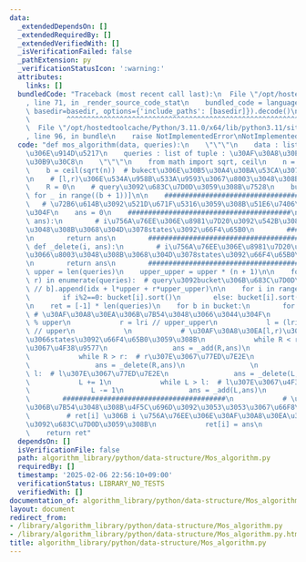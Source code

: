 ```yaml
---
data:
  _extendedDependsOn: []
  _extendedRequiredBy: []
  _extendedVerifiedWith: []
  _isVerificationFailed: false
  _pathExtension: py
  _verificationStatusIcon: ':warning:'
  attributes:
    links: []
  bundledCode: "Traceback (most recent call last):\n  File \"/opt/hostedtoolcache/Python/3.11.0/x64/lib/python3.11/site-packages/onlinejudge_verify/documentation/build.py\"\
    , line 71, in _render_source_code_stat\n    bundled_code = language.bundle(stat.path,\
    \ basedir=basedir, options={'include_paths': [basedir]}).decode()\n          \
    \         ^^^^^^^^^^^^^^^^^^^^^^^^^^^^^^^^^^^^^^^^^^^^^^^^^^^^^^^^^^^^^^^^^^^^^^^^^^^^^^^^^\n\
    \  File \"/opt/hostedtoolcache/Python/3.11.0/x64/lib/python3.11/site-packages/onlinejudge_verify/languages/python.py\"\
    , line 96, in bundle\n    raise NotImplementedError\nNotImplementedError\n"
  code: "def mos_algorithm(data, queries):\n    \"\"\"\n    data : list of int : \u5143\
    \u306E\u914D\u5217\n    queries : list of tuple : \u30AF\u30A8\u30EA\u306E\u30EA\
    \u30B9\u30C8\n    \"\"\"\n    from math import sqrt, ceil\n    n = len(data)\n\
    \    b = ceil(sqrt(n))  # bukect\u306E\u30B5\u30A4\u30BA\u53CA\u3073\u500B\u6570\
    \n    # [l,r)\u306E\u534A\u958B\u533A\u9593\u3067\u8003\u3048\u308B\n    L = 0\n\
    \    R = 0\n    # query\u3092\u683C\u7D0D\u3059\u308B\u7528\n    bucket = [list()\
    \ for _ in range((b + 1))]\n\n    ########################################\n \
    \   # \u72B6\u614B\u3092\u521D\u671F\u5316\u3059\u308B\u51E6\u7406\u3092\u66F8\
    \u304F\n    ans = 0\n    ########################################\n\n    def _add(i,\
    \ ans):\n        # i\u756A\u76EE\u306E\u8981\u7D20\u3092\u542B\u3081\u3066\u8003\
    \u3048\u308B\u3068\u304D\u3078states\u3092\u66F4\u65B0\n        ########################################\n\
    \n        return ans\n        ########################################\n\n   \
    \ def _delete(i, ans):\n        # i\u756A\u76EE\u306E\u8981\u7D20\u3092\u9664\u3044\
    \u3066\u8003\u3048\u308B\u3068\u304D\u3078states\u3092\u66F4\u65B0\n        ########################################\n\
    \n        return ans\n        ########################################\n\n   \
    \ upper = len(queries)\n    upper_upper = upper * (n + 1)\n\n    for idx, (l,\
    \ r) in enumerate(queries):  # query\u3092bucket\u306B\u683C\u7D0D\n        bucket[l\
    \ // b].append(idx + l*upper + r*upper_upper)\n\n    for i in range(len(bucket)):\n\
    \        if i%2==0: bucket[i].sort()\n        else: bucket[i].sort(reverse=True)\n\
    \n    ret = [-1] * len(queries)\n    for b in bucket:\n        for lri in b: \
    \ # \u30AF\u30A8\u30EA\u306B\u7B54\u3048\u3066\u3044\u304F\n            i = lri\
    \ % upper\n            r = lri // upper_upper\n            l = (lri % upper_upper)\
    \ // upper\n            \n            # \u30AF\u30A8\u30EA[l,r)\u306B\u5BFE\u3057\
    \u3066states\u3092\u66F4\u65B0\u3059\u308B\n            while R < r:  # r\u307E\
    \u3067\u4F38\u9577\n                ans = _add(R,ans)\n                R += 1\n\
    \            while R > r:  # r\u307E\u3067\u77ED\u7E2E\n                R -= 1\n\
    \                ans = _delete(R,ans)\n                \n            while L <\
    \ l:  # l\u307E\u3067\u77ED\u7E2E\n                ans = _delete(L,ans)\n    \
    \            L += 1\n            while L > l:  # l\u307E\u3067\u4F38\u9577\n \
    \               L -= 1\n                ans = _add(L,ans)\n            \n    \
    \        ########################################\n            # \u30AF\u30A8\u30EA\
    \u306B\u7B54\u3048\u308B\u4F5C\u696D\u3092\u3053\u3053\u3067\u66F8\u304F\n   \
    \         # ret[i] \u306B i \u756A\u76EE\u306E\u30AF\u30A8\u30EA\u306E\u7B54\u3048\
    \u3092\u683C\u7D0D\u3059\u308B\n            ret[i] = ans\n            ########################################\n\
    \    return ret"
  dependsOn: []
  isVerificationFile: false
  path: algorithm_library/python/data-structure/Mos_algorithm.py
  requiredBy: []
  timestamp: '2025-02-06 22:56:10+09:00'
  verificationStatus: LIBRARY_NO_TESTS
  verifiedWith: []
documentation_of: algorithm_library/python/data-structure/Mos_algorithm.py
layout: document
redirect_from:
- /library/algorithm_library/python/data-structure/Mos_algorithm.py
- /library/algorithm_library/python/data-structure/Mos_algorithm.py.html
title: algorithm_library/python/data-structure/Mos_algorithm.py
---
```


